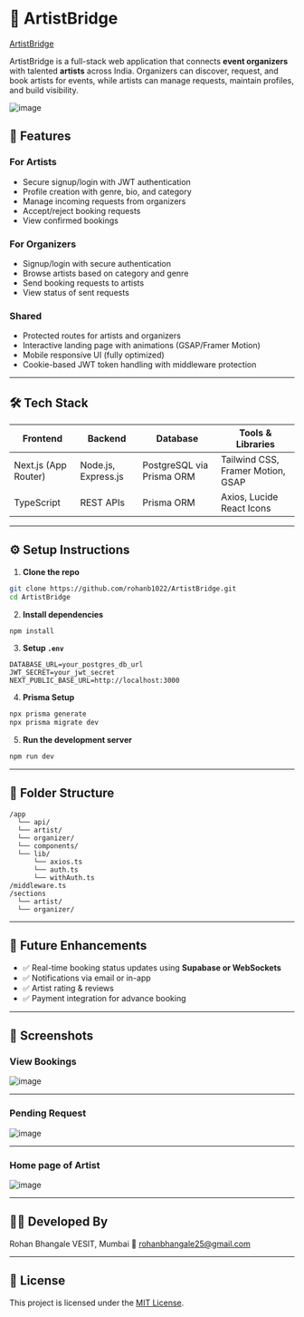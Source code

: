 # 🎨 ArtistBridge

[ArtistBridge](https://artist-bridge-6gyb3azqj-rohanb1022s-projects.vercel.app/)

ArtistBridge is a full-stack web application that connects **event organizers** with talented **artists** across India. Organizers can discover, request, and book artists for events, while artists can manage requests, maintain profiles, and build visibility.

![image](https://github.com/user-attachments/assets/67dc881e-d994-4beb-93c8-37c4b3bdd5a8)

## 🚀 Features

### For Artists
- Secure signup/login with JWT authentication
- Profile creation with genre, bio, and category
- Manage incoming requests from organizers
- Accept/reject booking requests
- View confirmed bookings

### For Organizers
- Signup/login with secure authentication
- Browse artists based on category and genre
- Send booking requests to artists
- View status of sent requests

### Shared
- Protected routes for artists and organizers
- Interactive landing page with animations (GSAP/Framer Motion)
- Mobile responsive UI (fully optimized)
- Cookie-based JWT token handling with middleware protection

---

## 🛠 Tech Stack

| Frontend       | Backend           | Database     | Tools & Libraries     |
|----------------|-------------------|--------------|------------------------|
| Next.js (App Router) | Node.js, Express.js | PostgreSQL via Prisma ORM | Tailwind CSS, Framer Motion, GSAP |
| TypeScript     | REST APIs         | Prisma ORM   | Axios, Lucide React Icons |

---

## ⚙️ Setup Instructions

1. **Clone the repo**
```bash
git clone https://github.com/rohanb1022/ArtistBridge.git
cd ArtistBridge
````

2. **Install dependencies**

```bash
npm install
```

3. **Setup `.env`**

```env
DATABASE_URL=your_postgres_db_url
JWT_SECRET=your_jwt_secret
NEXT_PUBLIC_BASE_URL=http://localhost:3000
```

4. **Prisma Setup**

```bash
npx prisma generate
npx prisma migrate dev
```

5. **Run the development server**

```bash
npm run dev
```

---

## 📁 Folder Structure

```
/app
  └── api/
  └── artist/
  └── organizer/
  └── components/
  └── lib/
      └── axios.ts
      └── auth.ts
      └── withAuth.ts
/middleware.ts
/sections
  └── artist/
  └── organizer/
```

---

## 🧠 Future Enhancements

* ✅ Real-time booking status updates using **Supabase or WebSockets**
* ✅ Notifications via email or in-app
* ✅ Artist rating & reviews
* ✅ Payment integration for advance booking

---

## 📸 Screenshots

### View Bookings
![image](https://github.com/user-attachments/assets/4366f89e-b050-42d9-a1c0-2ecffe172d86)

---

### Pending Request
![image](https://github.com/user-attachments/assets/917b0be3-9030-411c-a14e-f7cabd705739)

---

### Home page of Artist
![image](https://github.com/user-attachments/assets/14ffaebf-fb62-4b84-9632-ca6d87fed632)




---

## 🧑‍💻 Developed By

Rohan Bhangale
VESIT, Mumbai
📧 [rohanbhangale25@gmail.com](mailto:rohanbhangale25@gmail.com)

---

## 📜 License

This project is licensed under the [MIT License](LICENSE).
